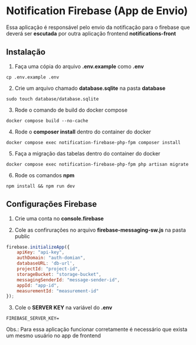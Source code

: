 # Notification Firebase (App de Envio)

Essa aplicação é responsável pelo envio da notificação para o firebase que deverá ser **escutada** por outra aplicação frontend **notifications-front**

## Instalação

1. Faça uma cópia do arquivo **.env.example** como **.env**
```shell
cp .env.example .env
```

2. Crie um arquivo chamado **database.sqlite** na pasta **database**
```shell
sudo touch database/database.sqlite
```

3. Rode o comando de build do docker compose
```shell
docker compose build --no-cache
```

4. Rode o **composer install** dentro do container do docker
```shell
docker compose exec notification-firebase-php-fpm composer install
```

5. Faça a migração das tabelas dentro do container do docker
```shell
docker compose exec notification-firebase-php-fpm php artisan migrate
```

6. Rode os comandos **npm**
```shell
npm install && npm run dev
```

## Configurações Firebase

1. Crie uma conta no **console.firebase**

2. Cole as confirurações no arquivo **firebase-messaging-sw.js** na pasta public
```js
firebase.initializeApp({
    apiKey: "api-key",
    authDomain: "auth-domian",
    databaseURL: 'db-url',
    projectId: "project-id",
    storageBucket: "storage-bucket",
    messagingSenderId: "message-sender-id",
    appId: "app-id",
    measurementId: "measurement-id"
});
```

3. Cole o **SERVER KEY** na variável do **.env**
```
FIREBASE_SERVER_KEY=
```

Obs.: Para essa aplicação funcionar corretamente é necessário que exista um mesmo usuário no app de frontend